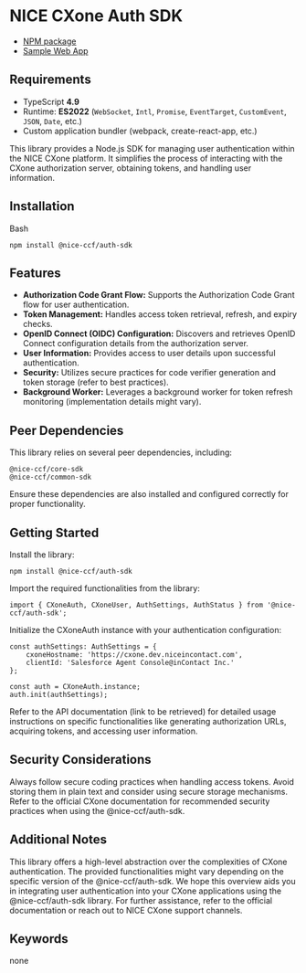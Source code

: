 # NICE CXone Auth SDK

*  [NPM package](https://www.npmjs.com/package/@nice-ccf/auth-sdk)
*  [Sample Web App](https://github.com/nice-cxone/webapp-acd-cxagent-sdk-consumer)

## Requirements
*  TypeScript **4.9**
*  Runtime: **ES2022** (`WebSocket`, `Intl`, `Promise`, `EventTarget`, `CustomEvent`, `JSON`, `Date`, etc.)
*  Custom application bundler (webpack, create-react-app, etc.)


This library provides a Node.js SDK for managing user authentication within the NICE CXone platform. It simplifies the process of interacting with the CXone authorization server, obtaining tokens, and handling user information.

## Installation

Bash
```
npm install @nice-ccf/auth-sdk
```

## Features

* **Authorization Code Grant Flow:** Supports the Authorization Code Grant flow for user authentication.
* **Token Management:** Handles access token retrieval, refresh, and expiry checks.
* **OpenID Connect (OIDC) Configuration:** Discovers and retrieves OpenID Connect configuration details from the authorization server.
* **User Information:** Provides access to user details upon successful authentication.
* **Security:** Utilizes secure practices for code verifier generation and token storage (refer to best practices).
* **Background Worker:** Leverages a background worker for token refresh monitoring (implementation details might vary).

## Peer Dependencies

This library relies on several peer dependencies, including:
```
@nice-ccf/core-sdk
@nice-ccf/common-sdk
```
Ensure these dependencies are also installed and configured correctly for proper functionality.

## Getting Started

Install the library:

```
npm install @nice-ccf/auth-sdk
```

Import the required functionalities from the library:

```
import { CXoneAuth, CXoneUser, AuthSettings, AuthStatus } from '@nice-ccf/auth-sdk';
```

Initialize the CXoneAuth instance with your authentication configuration:

```
const authSettings: AuthSettings = {
    cxoneHostname: 'https://cxone.dev.niceincontact.com',
    clientId: 'Salesforce Agent Console@inContact Inc.'
};

const auth = CXoneAuth.instance;
auth.init(authSettings);
```

Refer to the API documentation (link to be retrieved) for detailed usage instructions on specific functionalities like generating authorization URLs, acquiring tokens, and accessing user information.

## Security Considerations

Always follow secure coding practices when handling access tokens. Avoid storing them in plain text and consider using secure storage mechanisms.
Refer to the official CXone documentation for recommended security practices when using the @nice-ccf/auth-sdk.

## Additional Notes

This library offers a high-level abstraction over the complexities of CXone authentication.
The provided functionalities might vary depending on the specific version of the @nice-ccf/auth-sdk.
We hope this overview aids you in integrating user authentication into your CXone applications using the @nice-ccf/auth-sdk library. For further assistance, refer to the official documentation or reach out to NICE CXone support channels.

## Keywords

none